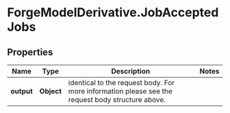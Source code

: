 # ForgeModelDerivative.JobAcceptedJobs

## Properties
Name | Type | Description | Notes
------------ | ------------- | ------------- | -------------
**output** | **Object** | identical to the request body. For more information please see the request body structure above. | 


